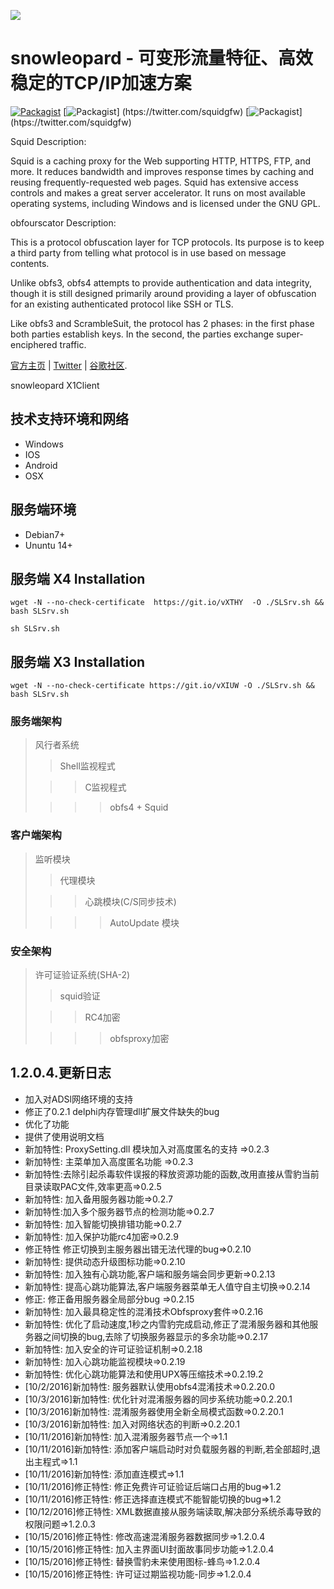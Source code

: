 ![](https://raw.githubusercontent.com/squidproxy/snowleopard/master/docs/logo.jpg)


snowleopard - 可变形流量特征、高效稳定的TCP/IP加速方案
=========================

[![Packagist](https://img.shields.io/badge/Version-V1.3.1.9-blue.svg)](https://github.com/squidproxy/snowleopard/releases)
[![Packagist](https://img.shields.io/badge/Designers%20by-Dave%20feng-brightgreen.svg)] (htps://twitter.com/squidgfw)
[![Packagist](https://img.shields.io/badge/Platform-Windows-brightgreen.svg)] (htps://twitter.com/squidgfw)




Squid Description: 

  Squid is a caching proxy for the Web supporting HTTP, HTTPS, FTP, and more. 
  It reduces bandwidth and improves response times by caching and reusing frequently-requested web pages. Squid has extensive access controls and makes a great server accelerator.
 It runs on most available operating systems,
 including Windows and is licensed under the GNU GPL.
 
obfourscator Description: 

   This is a protocol obfuscation layer for TCP protocols.  Its purpose is to
   keep a third party from telling what protocol is in use based on message
   contents.

   Unlike obfs3, obfs4 attempts to provide authentication and data integrity,
   though it is still designed primarily around providing a layer of
   obfuscation for an existing authenticated protocol like SSH or TLS.

   Like obfs3 and ScrambleSuit, the protocol has 2 phases: in the first phase
   both parties establish keys.  In the second, the parties exchange
   super-enciphered traffic.
   
 
[官方主页](http://www.haidaotai.com) | [Twitter](https://twitter.com/squidgfw) | [谷歌社区](https://plus.google.com/communities/101513261063592651175).

snowleopard X1Client


技术支持环境和网络
------------

* Windows
* IOS
* Android
* OSX

服务端环境
------------

* Debian7+
* Ununtu 14+
 

服务端 X4
Installation
------------
```
wget -N --no-check-certificate  https://git.io/vXTHY  -O ./SLSrv.sh && bash SLSrv.sh 

sh SLSrv.sh

```
服务端 X3
Installation
------------
```
wget -N --no-check-certificate https://git.io/vXIUW -O ./SLSrv.sh && bash SLSrv.sh 

```

###  服务端架构
> 风行者系统
>
> > Shell监视程式
>
>  > > C监视程式
>
> > > > obfs4 + Squid


###  客户端架构
> 监听模块
>
> > 代理模块
>
>  > > 心跳模块(C/S同步技术)
>
> > > > AutoUpdate 模块


###  安全架构
> 许可证验证系统(SHA-2)
>
> > squid验证
>
>  > >  RC4加密
>
> > > > obfsproxy加密

## 1.2.0.4.更新日志

* 加入对ADSl网络环境的支持
* 修正了0.2.1 delphi内存管理dll扩展文件缺失的bug
* 优化了功能
* 提供了使用说明文档
* 新加特性: ProxySetting.dll 模块加入对高度匿名的支持  =>0.2.3
* 新加特性: 主菜单加入高度匿名功能 =>0.2.3
* 新加特性:去除引起杀毒软件误报的释放资源功能的函数,改用直接从雪豹当前目录读取PAC文件,效率更高=>0.2.5
* 新加特性: 加入备用服务器功能=>0.2.7
* 新加特性:加入多个服务器节点的检测功能=>0.2.7
* 新加特性: 加入智能切换排错功能=>0.2.7
* 新加特性: 加入保护功能rc4加密=>0.2.9
* 修正特性 修正切换到主服务器出错无法代理的bug=>0.2.10
* 新加特性: 提供动态升级图标功能=>0.2.10
* 新加特性: 加入独有心跳功能,客户端和服务端会同步更新=>0.2.13
* 新加特性: 提高心跳功能算法,客户端服务器菜单无人值守自主切换=>0.2.14
* 修正: 修正备用服务器全局部分bug =>0.2.15
* 新加特性: 加入最具稳定性的混淆技术Obfsproxy套件=>0.2.16
* 新加特性: 优化了启动速度,1秒之内雪豹完成启动,修正了混淆服务器和其他服务器之间切换的bug,去除了切换服务器显示的多余功能=>0.2.17
* 新加特性: 加入安全的许可证验证机制=>0.2.18
* 新加特性: 加入心跳功能监视模块=>0.2.19
* 新加特性: 优化心跳功能算法和使用UPX等压缩技术=>0.2.19.2
* [10/2/2016]新加特性: 服务器默认使用obfs4混淆技术=>0.2.20.0
* [10/3/2016]新加特性: 优化针对混淆服务器的同步系统功能=>0.2.20.1
* [10/3/2016]新加特性: 混淆服务器使用全新全局模式函数=>0.2.20.1
* [10/3/2016]新加特性: 加入对网络状态的判断=>0.2.20.1
* [10/11/2016]新加特性: 加入混淆服务器节点一个=>1.1
* [10/11/2016]新加特性: 添加客户端启动时对负载服务器的判断,若全部超时,退出主程式=>1.1
* [10/11/2016]新加特性: 添加直连模式=>1.1
* [10/11/2016]修正特性: 修正免费许可证验证后端口占用的bug=>1.2
* [10/11/2016]修正特性: 修正选择直连模式不能智能切换的bug=>1.2
* [10/12/2016]修正特性: XML数据直接从服务端读取,解决部分系统杀毒导致的权限问题=>1.2.0.3
* [10/15/2016]修正特性: 修改高速混淆服务器数据同步=>1.2.0.4
* [10/15/2016]修正特性: 加入主界面UI封面故事同步功能=>1.2.0.4
* [10/15/2016]修正特性: 替换雪豹未来使用图标-蜂鸟=>1.2.0.4
* [10/15/2016]修正特性: 许可证过期监视功能-同步=>1.2.0.4
